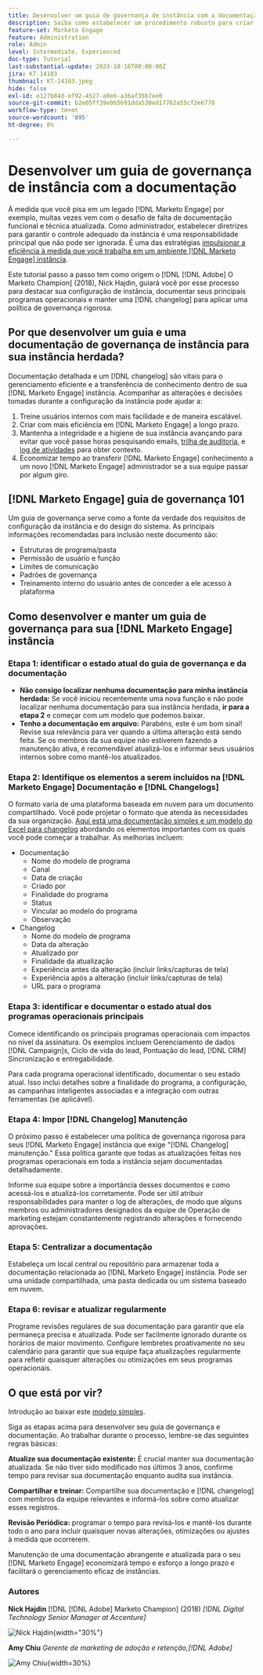 ```yaml
---
title: Desenvolver um guia de governança de instância com a documentação
description: Saiba como estabelecer um procedimento robusto para criar e manter a documentação e o log de alterações do [!DNL Marketo Engage] instância. Isso não só economizará tempo para o compartilhamento de conhecimento da sua equipe, como também melhorará a integridade e a eficiência da sua instância.
feature-set: Marketo Engage
feature: Administration
role: Admin
level: Intermediate, Experienced
doc-type: Tutorial
last-substantial-update: 2023-10-16T00:00:00Z
jira: KT-14103
thumbnail: KT-14103.jpeg
hide: false
exl-id: e127b84d-ef92-4527-a0e6-a36af35b7ee0
source-git-commit: b2e05ff39e065691dda530ed17762a55cf2e6778
workflow-type: tm+mt
source-wordcount: '895'
ht-degree: 0%

---
```


# Desenvolver um guia de governança de instância com a documentação

À medida que você pisa em um legado [!DNL Marketo Engage] por exemplo, muitas vezes vem com o desafio de falta de documentação funcional e técnica atualizada. Como administrador, estabelecer diretrizes para garantir o controle adequado da instância é uma responsabilidade principal que não pode ser ignorada. É uma das estratégias [impulsionar a eficiência à medida que você trabalha em um ambiente [!DNL Marketo Engage] instância](https://nation.marketo.com/t5/champion-program-blogs/3-tips-to-increase-your-efficiency-in-an-inherited-instance/ba-p/247582).

Este tutorial passo a passo tem como origem o [!DNL [!DNL Adobe] O Marketo Champion] (2018), Nick Hajdin, guiará você por esse processo para destacar sua configuração de instância, documentar seus principais programas operacionais e manter uma [!DNL changelog] para aplicar uma política de governança rigorosa.

## Por que desenvolver um guia e uma documentação de governança de instância para sua instância herdada?

Documentação detalhada e um [!DNL changelog] são vitais para o gerenciamento eficiente e a transferência de conhecimento dentro de sua [!DNL Marketo Engage] instância. Acompanhar as alterações e decisões tomadas durante a configuração da instância pode ajudar a:

1. Treine usuários internos com mais facilidade e de maneira escalável.
2. Criar com mais eficiência em [!DNL Marketo Engage] a longo prazo.
3. Mantenha a integridade e a higiene de sua instância avançando para evitar que você passe horas pesquisando emails, [trilha de auditoria](https://experienceleague.adobe.com/docs/marketo/using/product-docs/administration/audit-trail/audit-trail-overview.html), e [log de atividades](https://experienceleague.adobe.com/docs/marketo/using/product-docs/core-marketo-concepts/smart-lists-and-static-lists/managing-people-in-smart-lists/locate-the-activity-log-for-a-person.html) para obter contexto.
4. Economizar tempo ao transferir [!DNL Marketo Engage] conhecimento a um novo [!DNL Marketo Engage] administrador se a sua equipe passar por algum giro.

## [!DNL Marketo Engage] guia de governança 101

Um guia de governança serve como a fonte da verdade dos requisitos de configuração da instância e do design do sistema. As principais informações recomendadas para inclusão neste documento são:

* Estruturas de programa/pasta
* Permissão de usuário e função
* Limites de comunicação
* Padrões de governança
* Treinamento interno do usuário antes de conceder a ele acesso à plataforma

## Como desenvolver e manter um guia de governança para sua [!DNL Marketo Engage] instância

### Etapa 1: identificar o estado atual do guia de governança e da documentação

* **Não consigo localizar nenhuma documentação para minha instância herdada:** Se você iniciou recentemente uma nova função e não pode localizar nenhuma documentação para sua instância herdada, **ir para a etapa 2** e começar com um modelo que podemos baixar.
* **Tenho a documentação em arquivo:** Parabéns, este é um bom sinal! Revise sua relevância para ver quando a última alteração está sendo feita. Se os membros da sua equipe não estiverem fazendo a manutenção ativa, é recomendável atualizá-los e informar seus usuários internos sobre como mantê-los atualizados.

### Etapa 2: Identifique os elementos a serem incluídos na [!DNL Marketo Engage] Documentação e [!DNL Changelogs]

O formato varia de uma plataforma baseada em nuvem para um documento compartilhado. Você pode projetar o formato que atenda às necessidades da sua organização. [Aqui está uma documentação simples e um modelo do Excel para changelog](/help/marketo-tutorial-inherited-instance/_assets/downloads/Adobe_Marketo_Engage_Inherited_Instance_Documentation-Changlog.xlsx) abordando os elementos importantes com os quais você pode começar a trabalhar. As melhorias incluem:

* Documentação
   * Nome do modelo de programa
   * Canal
   * Data de criação
   * Criado por
   * Finalidade do programa
   * Status
   * Vincular ao modelo do programa
   * Observação
* Changelog
   * Nome do modelo de programa
   * Data da alteração
   * Atualizado por
   * Finalidade da atualização
   * Experiência antes da alteração (incluir links/capturas de tela)
   * Experiência após a alteração (incluir links/capturas de tela)
   * URL para o programa

### Etapa 3: identificar e documentar o estado atual dos programas operacionais principais

Comece identificando os principais programas operacionais com impactos no nível da assinatura. Os exemplos incluem Gerenciamento de dados [!DNL Campaign]s, Ciclo de vida do lead, Pontuação do lead, [!DNL CRM] Sincronização e entregabilidade.

Para cada programa operacional identificado, documentar o seu estado atual. Isso inclui detalhes sobre a finalidade do programa, a configuração, as campanhas inteligentes associadas e a integração com outras ferramentas (se aplicável).

### Etapa 4: Impor [!DNL Changelog] Manutenção

O próximo passo é estabelecer uma política de governança rigorosa para seus [!DNL Marketo Engage] instância que exige &quot;[!DNL Changelog] manutenção.&quot; Essa política garante que todas as atualizações feitas nos programas operacionais em toda a instância sejam documentadas detalhadamente.

Informe sua equipe sobre a importância desses documentos e como acessá-los e atualizá-los corretamente. Pode ser útil atribuir responsabilidades para manter o log de alterações, de modo que alguns membros ou administradores designados da equipe de Operação de marketing estejam constantemente registrando alterações e fornecendo aprovações.

### Etapa 5: Centralizar a documentação

Estabeleça um local central ou repositório para armazenar toda a documentação relacionada ao [!DNL Marketo Engage] instância. Pode ser uma unidade compartilhada, uma pasta dedicada ou um sistema baseado em nuvem.

### Etapa 6: revisar e atualizar regularmente

Programe revisões regulares de sua documentação para garantir que ela permaneça precisa e atualizada. Pode ser facilmente ignorado durante os horários de maior movimento. Configure lembretes proativamente no seu calendário para garantir que sua equipe faça atualizações regularmente para refletir quaisquer alterações ou otimizações em seus programas operacionais.

## O que está por vir?

Introdução ao baixar este [modelo simples](/help/marketo-tutorial-inherited-instance/_assets/downloads/Adobe_Marketo_Engage_Inherited_Instance_Documentation-Changlog.xlsx).

Siga as etapas acima para desenvolver seu guia de governança e documentação. Ao trabalhar durante o processo, lembre-se das seguintes regras básicas:

**Atualize sua documentação existente:**
É crucial manter sua documentação atualizada. Se não tiver sido modificado nos últimos 3 anos, confirme tempo para revisar sua documentação enquanto audita sua instância.

**Compartilhar e treinar:**
Compartilhe sua documentação e [!DNL changelog] com membros da equipe relevantes e informá-los sobre como atualizar esses registros.

**Revisão Periódica:** programar o tempo para revisá-los e mantê-los durante todo o ano para incluir quaisquer novas alterações, otimizações ou ajustes à medida que ocorrerem.

Manutenção de uma documentação abrangente e atualizada para o seu [!DNL Marketo Engage] economizará tempo e esforço a longo prazo e facilitará o gerenciamento eficaz de instâncias.

### Autores

**Nick Hajdin**
[!DNL [!DNL Adobe] Marketo Champion] (2018)
*[!DNL Digital Technology Senior Manager at Accenture]*

![Nick Hajdin](/help/marketo-tutorial-inherited-instance/_assets/authors/Customer_Author_Nicholas_Hajdin.png){width="30%"}

**Amy Chiu**
*Gerente de marketing de adoção e retenção,[!DNL Adobe]*

![Amy Chiu](/help/marketo-tutorial-inherited-instance/_assets/authors/Adobe_Author_Amy_Chiu.png){width=30%}
